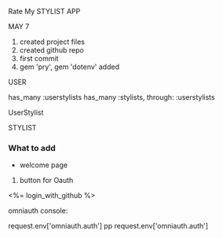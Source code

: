 
Rate My STYLIST APP

MAY 7
1. created project files 
2. created github repo
3. first commit
4. gem 'pry', gem 'dotenv' added


<MODEL>
USER

has_many :userstylists
has_many :stylists, through: :userstylists


UserStylist




STYLIST



### What to add ###
* welcome page  
1. button for Oauth 
<div class="github-button">
  <%= login_with_github %>
</div>

omniauth console:

request.env['omniauth.auth']
pp request.env['omniauth.auth']





<!-- 
<hr>
<h4> Highly-rated Hairstylists !! </h4>
    <ul>
        <% @more_than_4_stars.each do |review| %>
        <li><%= link_to review.name, stylist_path(review) %>  <%= review.hairstylist_rating %>
        stars </li>
        <% end %>
    </ul>
<hr> -->


<!--<%= f.collection_check_boxes :stylist_id, Stylist.all, :id, :name %>   -->

<!-- <%= f.label :stylist_name, "who was your hair stylist? " %>
<%= f.text_field :stylist_name, placeholder: @stylist.name %><br> -->


<!-- <hr>
    <h4>High-rated Reviews (more than 4 stars)</h4>
    <ul>
       <% @high_rated_hairstylists.each do |hairstylist| %>
       <li> <%=link_to hairstylist.name, stylist_path(hairstylist) %> <%= hairstylist.average_rating %> </li>
    <% end %>
    </ul>
<hr> -->